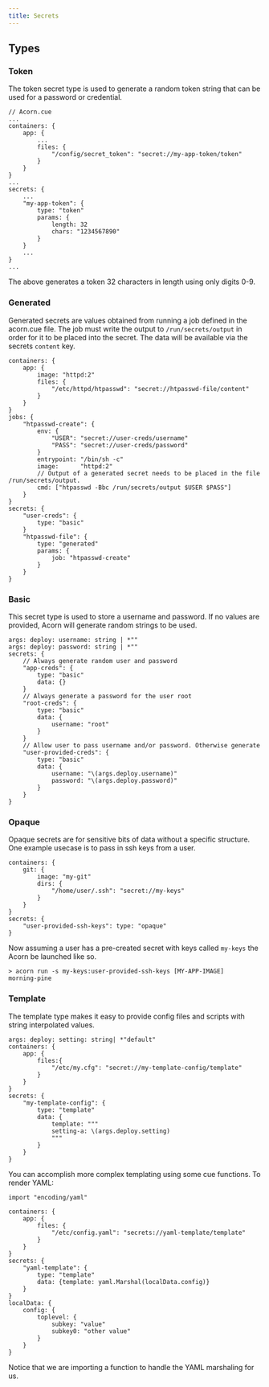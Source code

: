 ```yaml
---
title: Secrets
---
```



## Types

### Token

The token secret type is used to generate a random token string that can be used for a password or credential.

```cue
// Acorn.cue
...
containers: {
    app: {
        ...
        files: {
            "/config/secret_token": "secret://my-app-token/token"
        }
    }
}
...
secrets: {
    ...
    "my-app-token": {
        type: "token"
        params: {
            length: 32
            chars: "1234567890"
        }
    }
    ...
}
...
```

The above generates a token 32 characters in length using only digits 0-9.

### Generated

Generated secrets are values obtained from running a job defined in the acorn.cue file. The job must write the output to `/run/secrets/output` in order for it to be placed into the secret. The data will be available via the secrets `content` key.

```cue
containers: {
    app: {
        image: "httpd:2"
        files: {
            "/etc/httpd/htpasswd": "secret://htpasswd-file/content"
        }
    }
}
jobs: {
    "htpasswd-create": {
        env: {
            "USER": "secret://user-creds/username"
            "PASS": "secret://user-creds/password"
        }
        entrypoint: "/bin/sh -c"
        image:      "httpd:2"
        // Output of a generated secret needs to be placed in the file /run/secrets/output.
        cmd: ["htpasswd -Bbc /run/secrets/output $USER $PASS"]
    }
}
secrets: {
    "user-creds": {
        type: "basic"
    }
    "htpasswd-file": {
        type: "generated"
        params: {
            job: "htpasswd-create"
        }
    }
}
```

### Basic

This secret type is used to store a username and password. If no values are provided, Acorn will generate random strings to be used.

```cue
args: deploy: username: string | *""
args: deploy: password: string | *""
secrets: {
    // Always generate random user and password
    "app-creds": {
        type: "basic"
        data: {}
    }
    // Always generate a password for the user root
    "root-creds": {
        type: "basic"
        data: {
            username: "root"
        }
    }
    // Allow user to pass username and/or password. Otherwise generate
    "user-provided-creds": {
        type: "basic"
        data: {
            username: "\(args.deploy.username)"
            password: "\(args.deploy.password)"
        }
    }
}
```

### Opaque

Opaque secrets are for sensitive bits of data without a specific structure. One example usecase is to pass in ssh keys from a user.

```cue
containers: {
    git: {
        image: "my-git"
        dirs: {
            "/home/user/.ssh": "secret://my-keys"
        }
    }
}
secrets: {
    "user-provided-ssh-keys": type: "opaque"
}
```

Now assuming a user has a pre-created secret with keys called `my-keys` the Acorn be launched like so.

```shell
> acorn run -s my-keys:user-provided-ssh-keys [MY-APP-IMAGE]
morning-pine
```

### Template

The template type makes it easy to provide config files and scripts with string interpolated values.

```cue
args: deploy: setting: string| *"default"
containers: {
    app: {
        files:{
            "/etc/my.cfg": "secret://my-template-config/template"
        }
    }
}
secrets: {
    "my-template-config": {
        type: "template"
        data: {
            template: """
            setting-a: \(args.deploy.setting)
            """
        }
    }
}
```

You can accomplish more complex templating using some cue functions. To render YAML:

```cue
import "encoding/yaml"

containers: {
    app: {
        files: {
            "/etc/config.yaml": "secrets://yaml-template/template"
        }
    }
}
secrets: {
    "yaml-template": {
        type: "template"
        data: {template: yaml.Marshal(localData.config)}
    }
}
localData: {
    config: {
        toplevel: {
            subkey: "value"
            subkey0: "other value"
        }
    }
}
```

Notice that we are importing a function to handle the YAML marshaling for us.
